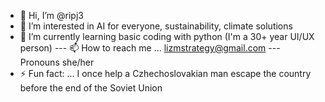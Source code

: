 - 👋 Hi, I’m @ripj3
- 👀 I’m interested in AI for everyone, sustainability, climate solutions
- 🌱 I’m currently learning basic coding with python (I'm a 30+ year UI/UX person)
--- 📫 How to reach me ... lizmstrategy@gmail.com
--- Pronouns she/her
- ⚡ Fun fact: ... I once help a Czhechoslovakian man escape the country before the end of the Soviet Union

<!---
ripj3/ripj3 is a ✨ special ✨ repository because its `README.md` (this file) appears on your GitHub profile.
You can click the Preview link to take a look at your changes.
--->
